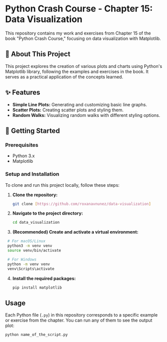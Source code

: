 # Python Crash Course - Chapter 15: Data Visualization

This repository contains my work and exercises from Chapter 15 of the book "Python Crash Course," focusing on data visualization with Matplotlib.

## 📖 About This Project

This project explores the creation of various plots and charts using Python's Matplotlib library, following the examples and exercises in the book. It serves as a practical application of the concepts learned.

## ✨ Features

* **Simple Line Plots:** Generating and customizing basic line graphs.
* **Scatter Plots:** Creating scatter plots and styling them.
* **Random Walks:** Visualizing random walks with different styling options.


## 🚀 Getting Started

### Prerequisites

* Python 3.x
* Matplotlib

### Setup and Installation

To clone and run this project locally, follow these steps:

1.  **Clone the repository:**
    ```sh
    git clone [https://github.com/roxanavnunez/data-visualization]
    ```
2.  **Navigate to the project directory:**
    ```sh
    cd data_visualization
    ```
3.   **(Recommended) Create and activate a virtual environment:**
   ```sh
    # For macOS/Linux
    python3 -m venv venv
    source venv/bin/activate

    # For Windows
    python -m venv venv
    venv\Scripts\activate
   ```

4. **Install the required packages:**
    ```sh
    pip install matplotlib
    ```

## Usage

Each Python file (`.py`) in this repository corresponds to a specific example or exercise from the chapter. You can run any of them to see the output plot:

```sh
python name_of_the_script.py
